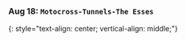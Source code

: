 ### Aug 18:  **`Motocross-Tunnels-The Esses`**
{: style="text-align: center; vertical-align: middle;"}
